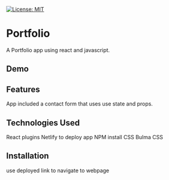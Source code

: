 [![License: MIT](https://img.shields.io/badge/License-MIT-yellow.svg)](https://opensource.org/licenses/MIT)


# Portfolio
A Portfolio app using react and javascript.
## Demo

## Features
App included a contact form that uses use state and props.

## Technologies Used
React plugins
Netlify to deploy app
NPM install
CSS
Bulma CSS

## Installation
use deployed link to navigate to webpage
